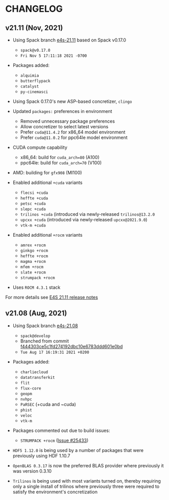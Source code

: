 CHANGELOG
=========

v21.11 (Nov, 2021)
----------------------

- Using Spack branch [e4s-21.11](https://github.com/spack/spack/tree/e4s-21.11) based on Spack v0.17.0
  - `spack@v0.17.0`
  - `Fri Nov 5 17:11:18 2021 -0700`

- Packages added:
  - `alquimia`
  - `butterflypack`
  - `catalyst`
  - `py-cinemasci`

- Using Spack 0.17.0's new ASP-based concretizer, `clingo`

- Updated `packages:` preferences in environment
  - Removed unnecessary package preferences
  - Allow concretizer to select latest versions
  - Prefer `cuda@11.4.2` for x86_64 model environment
  - Prefer `cuda@11.0.2` for ppc64le model environment

- CUDA compute capability
  - x86_64: build for `cuda_arch=80` (A100)
  - ppc64le: build for `cuda_arch=70` (V100)

- AMD: building for `gfx908` (MI100)

- Enabled additional `+cuda` variants
  - `flecsi +cuda`
  - `heffte +cuda`
  - `petsc +cuda`
  - `slepc +cuda`
  - `trilinos +cuda` (introduced via newly-released `trilinos@13.2.0`
  - `upcxx +cuda` (introduced via newly-released `upcxx@2021.9.0`)
  - `vtk-m +cuda`

- Enabled additional `+rocm` variants
  - `amrex +rocm`
  - `ginkgo +rocm`
  - `heffte +rocm`
  - `magma +rocm`
  - `mfem +rocm`
  - `slate +rocm`
  - `strumpack +rocm`

- Uses `ROCM 4.3.1` stack

For more details see [E4S 21.11 release notes](https://www.dropbox.com/s/pfqefakku4f76zb/E4S_21.11.pptx)

v21.08 (Aug, 2021)
----------------------

- Using Spack branch [e4s-21.08](https://github.com/spack/spack/tree/e4s-21.08)
  - `spack@develop`
  - Branched from commit [f444303ce5c1fd274192dbc10e6783ddd601e0bd](https://github.com/spack/spack/commit/f444303ce5c1fd274192dbc10e6783ddd601e0bd)
  - `Tue Aug 17 16:19:31 2021 +0200`

- Packages added:
  - `charliecloud`
  - `datatransferkit`
  - `flit`
  - `flux-core`
  - `geopm`
  - `nvhpc`
  - `PaRSEC` (+cuda and ~cuda)
  - `phist`
  - `veloc`
  - `vtk-m`

- Packages commented out due to build issues:
  - `STRUMPACK +rocm` ([Issue #25433](https://github.com/spack/spack/issues/25433))

- `HDF5 1.12.0` is being used by a number of packages that were previously using HDF 1.10.7
- `OpenBLAS 0.3.17` is now the preferred BLAS provider where previously it was version 0.3.10
- `Trilinos` is being used with most variants turned on, thereby requiring only a single install of trilinos where previously three were required to satisfy the environment's concretization
